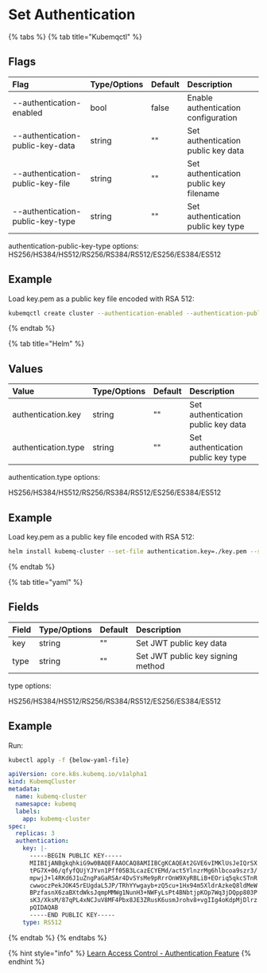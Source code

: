 # Set Authentication

{% tabs %}
{% tab title="Kubemqctl" %}
## Flags

| Flag | Type/Options | Default | Description |
| :--- | :--- | :--- | :--- |
| --authentication-enabled | bool | false | Enable authentication configuration |
| --authentication-public-key-data | string | "" | Set authentication public key data |
| --authentication-public-key-file | string | "" | Set authentication public key filename |
| --authentication-public-key-type | string | "" | Set authentication public key type |

authentication-public-key-type options: HS256/HS384/HS512/RS256/RS384/RS512/ES256/ES384/ES512

## Example

Load key.pem as a public key file encoded with RSA 512:

```bash
kubemqctl create cluster --authentication-enabled --authentication-public-key-file ./key.pem --authentication-public-key-type "RS512"
```
{% endtab %}

{% tab title="Helm" %}
## Values

| Value | Type/Options | Default | Description |
| :--- | :--- | :--- | :--- |
| authentication.key | string | "" | Set authentication public key data |
| authentication.type | string | "" | Set authentication public key type |

authentication.type options:

HS256/HS384/HS512/RS256/RS384/RS512/ES256/ES384/ES512

## Example

Load key.pem as a public key file encoded with RSA 512:

```bash
helm install kubemq-cluster --set-file authentication.key=./key.pem --set authentication.type=RS512 kubemq-charts/kubemq
```
{% endtab %}

{% tab title="yaml" %}
## Fields

| Field | Type/Options | Default | Description |
| :--- | :--- | :--- | :--- |
| key | string | "" | Set JWT public key data |
| type | string | "" | Set JWT public key signing method |

type options:

HS256/HS384/HS512/RS256/RS384/RS512/ES256/ES384/ES512

## Example

Run:

```bash
kubectl apply -f {below-yaml-file}
```

```yaml
apiVersion: core.k8s.kubemq.io/v1alpha1
kind: KubemqCluster
metadata:
  name: kubemq-cluster
  namesapce: kubemq
  labels:
    app: kubemq-cluster
spec:
  replicas: 3
  authentication:
    key: |-
      -----BEGIN PUBLIC KEY-----
      MIIBIjANBgkqhkiG9w0BAQEFAAOCAQ8AMIIBCgKCAQEAt2GVE6vIMKlUsJeIQrSX
      tPG7X+06/qfyfQUjYJYvn1Pff05B3LcazECYEMd/act5YlnzrMg6hlbcoa9szr3/
      mpwjJ+l4RKd6J1uZngPaGaRSAr4DvSYsMe9pRrrOnW9XyRBLiB+EOriq5qkcSTnR
      cwwoczPekJOK45rEUgdaL5JP/TRhYYwgayb+zQ5cu+1Hx94m5XldrAzkeQ8ldMeW
      BPzfasnX6zaBXtdWksJqmpMMWg1NunH3+NWFyLsPt4BNbtjpKOp7Wq3jDQpp803P
      sK3/XksM/87qPL4xNCJuV8MF4Pbx8JE3ZRusK6usmJrohv8+vgIIg4oKdpMjDlrz
      pQIDAQAB
      -----END PUBLIC KEY-----
    type: RS512
```
{% endtab %}
{% endtabs %}

{% hint style="info" %}
[Learn Access Control - Authentication Feature](../../learn/access-control/authentication.md)
{% endhint %}

